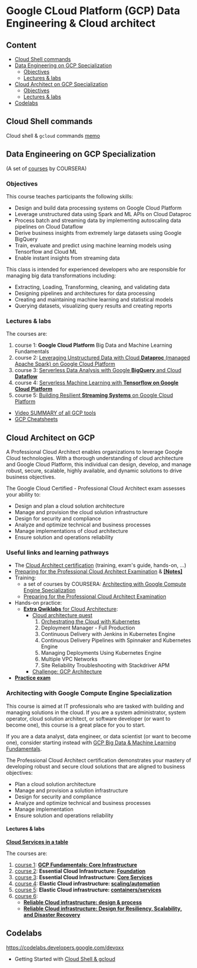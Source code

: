 # Google CLoud Platform (GCP) Data Engineering & Cloud architect

## Content

* [Cloud Shell commands](#cloud-shell-commands)
* [Data Engineering on GCP Specialization](#data-engineering-on-gcp-specialization)
    * [Objectives](#objectives)
    * [Lectures &amp; labs](#lectures--labs)
* [Cloud Architect on GCP Specialization](#cloud-architect-on-gcp-specialization)
    * [Objectives](#objectives-1)
    * [Lectures &amp; labs](#lectures--labs-1)
* [Codelabs](#codelabs)



## Cloud Shell commands

Cloud shell & `gcloud` commands [memo](./Cloud_Shell_gcloud.md)

## Data Engineering on GCP Specialization


(A set of [courses](https://www.coursera.org/specializations/gcp-architecture) by COURSERA)

### Objectives

This course teaches participants the following skills:

* Design and build data processing systems on Google Cloud Platform
* Leverage unstructured data using Spark and ML APIs on Cloud Dataproc
* Process batch and streaming data by implementing autoscaling data pipelines on Cloud Dataflow
* Derive business insights from extremely large datasets using Google BigQuery
* Train, evaluate and predict using machine learning models using Tensorflow and Cloud ML
* Enable instant insights from streaming data



This class is intended for experienced developers who are responsible for managing big data transformations including:

* Extracting, Loading, Transforming, cleaning, and validating data
* Designing pipelines and architectures for data processing
* Creating and maintaining machine learning and statistical models
* Querying datasets, visualizing query results and creating reports


### Lectures & labs

The courses are:

1. course 1: **Google Cloud Platform** Big Data and Machine Learning Fundamentals
1. course 2: [Leveraging Unstructured Data with Cloud **Dataproc** (managed Apache Spark) on Google Cloud Platform](./data_engineering/Introduction_to_GCP_for_BigData_and_ML.md)
1. course 3: [Serverless Data Analysis with Google **BigQuery** and Cloud **Dataflow**](./data_engineering/BigQuery.md)
1. course 4: [Serverless Machine Learning with **Tensorflow on Google Cloud Platform**](./data_engineering/ML_on_GCP_with_Datalab_and_TensorFlow.md)
1. course 5: [Building Resilient **Streaming Systems** on Google Cloud Platform](./data_engineering/streaming_pipelines_on_GCP.md)



* [Video SUMMARY of all GCP tools](https://www.coursera.org/learn/building-resilient-streaming-systems-gcp/lecture/YUGGw/summary-of-data-engineering-on-gcp-specialization)
* [GCP Cheatsheets](./GCP_cheatsheets.md)



## Cloud Architect on GCP

A Professional Cloud Architect enables organizations to leverage Google Cloud technologies. With a thorough understanding of cloud architecture and Google Cloud Platform, this individual can design, develop, and manage robust, secure, scalable, highly available, and dynamic solutions to drive business objectives.

The Google Cloud Certified - Professional Cloud Architect exam assesses your ability to:

* Design and plan a cloud solution architecture
* Manage and provision the cloud solution infrastructure
* Design for security and compliance
* Analyze and optimize technical and business processes
* Manage implementations of cloud architecture
* Ensure solution and operations reliability

### Useful links and learning pathways

- The [Cloud Architect certification](https://cloud.google.com/certification/cloud-architect) (training, exam's guide, hands-on, ...)
- [Preparing for the Professional Cloud Architect Examination](https://google.qwiklabs.com/courses/879&utm_source=cloud-dot-google&utm_medium=website) & [**[Notes]**](./cloud_architect/Preparing_for_the_Professional_Cloud_Architect_Examination.md)
- Training:
   - a set of courses  by COURSERA: [Architecting with Google Compute Engine Specialization](https://www.coursera.org/specializations/gcp-architecture)
   - [Preparing for the Professional Cloud Architect Examination](https://google.qwiklabs.com/courses/879&utm_source=cloud-dot-google&utm_medium=website)
- Hands-on practice:
   - [**Extra Qwiklabs** for Cloud Architecture](./cloud_architect/qwiklabs/README.md):
      - [Cloud architecture quest](https://google.qwiklabs.com/quests/24?utm_source=gcp&utm_medium=site&utm_campaign=certification)
         1. [Orchestrating the Cloud with Kubernetes](cloud_architect/qwiklabs/Orchestrating_the_Cloud_with_Kubernetes.md)
         1. Deployment Manager - Full Production
         1. Continuous Delivery with Jenkins in Kubernetes Engine
         1. Continuous Delivery Pipelines with Spinnaker and Kubernetes Engine
         1. Managing Deployments Using Kubernetes Engine
         1. Multiple VPC Networks
         1. Site Reliability Troubleshooting with Stackdriver APM
      - [Challenge: GCP Architecture](https://google.qwiklabs.com/quests/47?utm_source=gcp&utm_medium=site&utm_campaign=certification)
- [**Practice exam**](https://cloud.google.com/certification/practice-exam/cloud-architect)


### Architecting with Google Compute Engine Specialization

This course is aimed at IT professionals who are tasked with building and managing solutions in the cloud. If you are a system administrator, system operator, cloud solution architect, or software developer (or want to become one), this course is a great place for you to start.

If you are a data analyst, data engineer, or data scientist (or want to become one), consider starting instead with [GCP Big Data & Machine Learning Fundamentals](https://www.coursera.org/learn/gcp-big-data-ml-fundamentals).

The Professional Cloud Architect certification demonstrates your mastery of developing robust and secure cloud solutions that are aligned to business objectives:

* Plan a cloud solution architecture
* Manage and provision a solution infrastructure
* Design for security and compliance
* Analyze and optimize technical and business processes
* Manage implementation
* Ensure solution and operations reliability


#### Lectures & labs

[**Cloud Services in a table**](./cloud_architect/cloud_services_in_a_table.md)

The courses are:

1. [course 1](https://www.coursera.org/learn/gcp-fundamentals/home/welcome): **[GCP Fundamentals: Core Infrastructure](./cloud_architect/course_1_Core_Infrastructure.md)**
1. [course 2](https://www.coursera.org/learn/gcp-infrastructure-foundation/home/welcome): **Essential Cloud Infrastructure: [Foundation](./cloud_architect/course_2_Essential_Cloud_Infrastructure__Foundation.md)**
1. [course 3](https://www.coursera.org/learn/gcp-infrastructure-core-services?specialization=gcp-architecture): **Essential Cloud Infrastructure: [Core Services](./cloud_architect/course_3_Essential_Cloud_Infrastructure__Core_Services.md)**
1. [course 4](https://www.coursera.org/learn/gcp-infrastructure-scaling-automation?specialization=gcp-architecture): **Elastic Cloud infrastructure: [scaling/automation](./cloud_architect/course_4_Elastic_Cloud_Infrastructure__Scaling_and_Automation.md)**
1. [course 5](https://www.coursera.org/learn/gcp-infrastructure-containers-services): **Elastic Cloud infrastructure: [containers/services](./cloud_architect/course_5_Elastic_Cloud_Infrastructure_Containers_and_Services.md)**
1. [course 6](https://www.coursera.org/learn/cloud-infrastructure-design-process):
   * **[Reliable Cloud infrastructure: design & process](./cloud_architect/course_6_Reliable_Cloud_Infrastructure_Design_and_Process.md)**
   * **[Reliable Cloud infrastructure: Design for Resiliency, Scalability, and Disaster Recovery](./cloud_architect/course_6_Reliable_Cloud_Infrastructure_Design_for_Resiliency_Scalability_and_Disaster_Recovery.md)**



## Codelabs

https://codelabs.developers.google.com/devoxx

* Getting Started with [Cloud Shell & gcloud](https://codelabs.developers.google.com/codelabs/cloud-shell)
